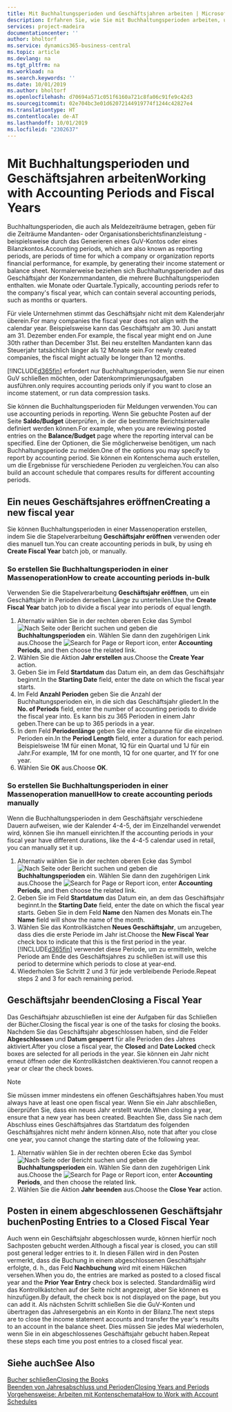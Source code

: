 ```yaml
---
title: Mit Buchhaltungsperioden und Geschäftsjahren arbeiten | Microsoft Docs
description: Erfahren Sie, wie Sie mit Buchhaltungsperioden arbeiten, um festzulegen, wann Ihr Unternehmen über Finanzleistung berichtet.
services: project-madeira
documentationcenter: ''
author: bholtorf
ms.service: dynamics365-business-central
ms.topic: article
ms.devlang: na
ms.tgt_pltfrm: na
ms.workload: na
ms.search.keywords: ''
ms.date: 10/01/2019
ms.author: bholtorf
ms.openlocfilehash: d70694a571c051f6160a721c8fa06c91fe9c42d3
ms.sourcegitcommit: 02e704bc3e01d62072144919774f1244c42827e4
ms.translationtype: HT
ms.contentlocale: de-AT
ms.lasthandoff: 10/01/2019
ms.locfileid: "2302637"
---
```

# <a name="working-with-accounting-periods-and-fiscal-years"></a><span data-ttu-id="fb484-103">Mit Buchhaltungsperioden und Geschäftsjahren arbeiten</span><span class="sxs-lookup"><span data-stu-id="fb484-103">Working with Accounting Periods and Fiscal Years</span></span>
<span data-ttu-id="fb484-104">Buchhaltungsperioden, die auch als Meldezeiträume betragen, geben für die Zeiträume Mandanten- oder Organisationsberichtsfinanzleistung - beispielsweise durch das Generieren eines GuV-Kontos oder eines Bilanzkontos.</span><span class="sxs-lookup"><span data-stu-id="fb484-104">Accounting periods, which are also known as reporting periods, are periods of time for which a company or organization reports financial performance, for example, by generating their income statement or balance sheet.</span></span> <span data-ttu-id="fb484-105">Normalerweise beziehen sich Buchhaltungsperioden auf das Geschäftsjahr der Konzernmandanten, die mehrere Buchhaltungsperioden enthalten. wie Monate oder Quartale.</span><span class="sxs-lookup"><span data-stu-id="fb484-105">Typically, accounting periods refer to the company's fiscal year, which can contain several accounting periods, such as months or quarters.</span></span>

<span data-ttu-id="fb484-106">Für viele Unternehmen stimmt das Geschäftsjahr nicht mit dem Kalenderjahr überein.</span><span class="sxs-lookup"><span data-stu-id="fb484-106">For many companies the fiscal year does not align with the calendar year.</span></span> <span data-ttu-id="fb484-107">Beispielsweise kann das Geschäftsjahr am 30. Juni anstatt am 31. Dezember enden.</span><span class="sxs-lookup"><span data-stu-id="fb484-107">For example, the fiscal year might end on June 30th rather than December 31st.</span></span> <span data-ttu-id="fb484-108">Bei neu erstellten Mandanten kann das Steuerjahr tatsächlich länger als 12 Monate  sein.</span><span class="sxs-lookup"><span data-stu-id="fb484-108">For newly created companies, the fiscal might actually be longer than 12 months.</span></span> 

[!INCLUDE[d365fin](includes/d365fin_md.md)] <span data-ttu-id="fb484-109">erfordert nur Buchhaltungsperioden, wenn Sie nur einen GuV schließen möchten, oder Datenkomprimierungsaufgaben ausführen.</span><span class="sxs-lookup"><span data-stu-id="fb484-109">only requires accounting periods only if you want to close an income statement, or run data compression tasks.</span></span> 

<span data-ttu-id="fb484-110">Sie können die Buchhaltungsperioden für Meldungen verwenden.</span><span class="sxs-lookup"><span data-stu-id="fb484-110">You can use accounting periods in reporting.</span></span> <span data-ttu-id="fb484-111">Wenn Sie gebuchte Posten auf der Seite **Saldo/Budget** überprüfen, in der die bestimmte Berichtsintervalle definiert werden können.</span><span class="sxs-lookup"><span data-stu-id="fb484-111">For example, when you are reviewing posted entries on the **Balance/Budget** page where the reporting interval can be specified.</span></span> <span data-ttu-id="fb484-112">Eine der Optionen, die Sie möglicherweise benötigen, um nach Buchhaltungsperiode zu melden.</span><span class="sxs-lookup"><span data-stu-id="fb484-112">One of the options you may specify to report by accounting period.</span></span> <span data-ttu-id="fb484-113">Sie können ein Kontenschema auch erstellen, um die Ergebnisse für verschiedene Perioden zu vergleichen.</span><span class="sxs-lookup"><span data-stu-id="fb484-113">You can also build an account schedule that compares results for different accounting periods.</span></span>

## <a name="creating-a-new-fiscal-year"></a><span data-ttu-id="fb484-114">Ein neues Geschäftsjahres eröffnen</span><span class="sxs-lookup"><span data-stu-id="fb484-114">Creating a new fiscal year</span></span>
<span data-ttu-id="fb484-115">Sie können Buchhaltungsperioden in einer Massenoperation erstellen, indem Sie die Stapelverarbeitung **Geschäftsjahr eröffnen** verwenden oder dies manuell tun.</span><span class="sxs-lookup"><span data-stu-id="fb484-115">You can create accounting periods in bulk, by using eh **Create Fiscal Year** batch job, or manually.</span></span>

### <a name="how-to-create-accounting-periods-in-bulk"></a><span data-ttu-id="fb484-116">So erstellen Sie Buchhaltungsperioden in einer Massenoperation</span><span class="sxs-lookup"><span data-stu-id="fb484-116">How to create accounting periods in-bulk</span></span>
<span data-ttu-id="fb484-117">Verwenden Sie die Stapelverarbeitung **Geschäftsjahr eröffnen**, um ein Geschäftsjahr in Perioden derselben Länge zu unterteilen.</span><span class="sxs-lookup"><span data-stu-id="fb484-117">Use the **Create Fiscal Year** batch job to divide a fiscal year into periods of equal length.</span></span>  

1. <span data-ttu-id="fb484-118">Alternativ wählen Sie in der rechten oberen Ecke das Symbol ![Nach Seite oder Bericht suchen](media/ui-search/search_small.png "Nach Seite oder Bericht suchen") und geben die **Buchhaltungsperioden** ein. Wählen Sie dann den zugehörigen Link aus.</span><span class="sxs-lookup"><span data-stu-id="fb484-118">Choose the ![Search for Page or Report](media/ui-search/search_small.png "Search for Page or Report icon") icon, enter **Accounting Periods**, and then choose the related link.</span></span>  
2. <span data-ttu-id="fb484-119">Wählen Sie die Aktion **Jahr erstellen** aus.</span><span class="sxs-lookup"><span data-stu-id="fb484-119">Choose the **Create Year** action.</span></span>  <!--What about the Scheduling option? Should we mention that? There's also the Report Output Type field...-->
3. <span data-ttu-id="fb484-120">Geben Sie im Feld **Startdatum** das Datum ein, an dem das Geschäftsjahr beginnt.</span><span class="sxs-lookup"><span data-stu-id="fb484-120">In the **Starting Date** field, enter the date on which the fiscal year starts.</span></span>  
4. <span data-ttu-id="fb484-121">Im Feld **Anzahl Perioden** geben Sie die Anzahl der Buchhaltungsperioden ein, in die sich das Geschäftsjahr gliedert.</span><span class="sxs-lookup"><span data-stu-id="fb484-121">In the **No. of Periods** field, enter the number of accounting periods to divide the fiscal year into.</span></span> <span data-ttu-id="fb484-122">Es kann bis zu 365 Perioden in einem Jahr geben.</span><span class="sxs-lookup"><span data-stu-id="fb484-122">There can be up to 365 periods in a year.</span></span>  
5. <span data-ttu-id="fb484-123">In dem Feld **Periodenlänge** geben Sie eine Zeitspanne für die einzelnen Perioden ein.</span><span class="sxs-lookup"><span data-stu-id="fb484-123">In the **Period Length** field, enter a duration for each period.</span></span> <span data-ttu-id="fb484-124">Beispielsweise 1M für einen Monat, 1Q für ein Quartal und 1J für ein Jahr.</span><span class="sxs-lookup"><span data-stu-id="fb484-124">For example, 1M for one month, 1Q for one quarter, and 1Y for one year.</span></span>  
6. <span data-ttu-id="fb484-125">Wählen Sie **OK** aus.</span><span class="sxs-lookup"><span data-stu-id="fb484-125">Choose **OK**.</span></span>  

### <a name="how-to-create-accounting-periods-manually"></a><span data-ttu-id="fb484-126">So erstellen Sie Buchhaltungsperioden in einer Massenoperation manuell</span><span class="sxs-lookup"><span data-stu-id="fb484-126">How to create accounting periods manually</span></span>
<span data-ttu-id="fb484-127">Wenn die Buchhaltungsperioden in dem Geschäftsjahr verschiedene Dauern aufweisen, wie der Kalender 4-4-5, der im Einzelhandel verwendet wird, können Sie ihn manuell einrichten.</span><span class="sxs-lookup"><span data-stu-id="fb484-127">If the accounting periods in your fiscal year have different durations, like the 4-4-5 calendar used in retail, you can manually set it up.</span></span>  
  
1. <span data-ttu-id="fb484-128">Alternativ wählen Sie in der rechten oberen Ecke das Symbol ![Nach Seite oder Bericht suchen](media/ui-search/search_small.png "Nach Seite oder Bericht suchen") und geben die **Buchhaltungsperioden** ein. Wählen Sie dann den zugehörigen Link aus.</span><span class="sxs-lookup"><span data-stu-id="fb484-128">Choose the ![Search for Page or Report](media/ui-search/search_small.png "Search for Page or Report icon") icon, enter **Accounting Periods**, and then choose the related link.</span></span>  
2. <span data-ttu-id="fb484-129">Geben Sie im Feld **Startdatum** das Datum ein, an dem das Geschäftsjahr beginnt.</span><span class="sxs-lookup"><span data-stu-id="fb484-129">In the **Starting Date** field, enter the date on which the fiscal year starts.</span></span> <span data-ttu-id="fb484-130">Geben Sie in dem Feld **Name** den Namen des Monats ein.</span><span class="sxs-lookup"><span data-stu-id="fb484-130">The **Name** field will show the name of the month.</span></span>  
3. <span data-ttu-id="fb484-131">Wählen Sie das Kontrollkästchen **Neues Geschäftsjahr**, um anzugeben, dass dies die erste Periode im Jahr ist.</span><span class="sxs-lookup"><span data-stu-id="fb484-131">Choose the **New Fiscal Year** check box to indicate that this is the first period in the year.</span></span> [!INCLUDE[d365fin](includes/d365fin_md.md)] <span data-ttu-id="fb484-132">verwendet diese Periode, um zu ermitteln, welche  Periode am Ende des Geschäftsjahres zu schließen ist.</span><span class="sxs-lookup"><span data-stu-id="fb484-132">will use this period to determine which periods to close at year-end.</span></span>
4. <span data-ttu-id="fb484-133">Wiederholen Sie Schritt 2 und 3 für jede verbleibende Periode.</span><span class="sxs-lookup"><span data-stu-id="fb484-133">Repeat steps 2 and 3 for each remaining period.</span></span>  

## <a name="closing-a-fiscal-year"></a><span data-ttu-id="fb484-134">Geschäftsjahr beenden</span><span class="sxs-lookup"><span data-stu-id="fb484-134">Closing a Fiscal Year</span></span>
<span data-ttu-id="fb484-135">Das Geschäftsjahr abzuschließen ist eine der Aufgaben für das Schließen der Bücher.</span><span class="sxs-lookup"><span data-stu-id="fb484-135">Closing the fiscal year is one of the tasks for closing the books.</span></span> <span data-ttu-id="fb484-136">Nachdem Sie das Geschäftsjahr abgeschlossen haben, sind die Felder **Abgeschlossen** und **Datum gesperrt** für alle Perioden des Jahres aktiviert.</span><span class="sxs-lookup"><span data-stu-id="fb484-136">After you close a fiscal year, the **Closed** and **Date Locked** check boxes are selected for all periods in the year.</span></span> <span data-ttu-id="fb484-137">Sie können ein Jahr nicht erneut öffnen oder die Kontrollkästchen deaktivieren.</span><span class="sxs-lookup"><span data-stu-id="fb484-137">You cannot reopen a year or clear the check boxes.</span></span>

> [!NOTE]  
>  <span data-ttu-id="fb484-138">Sie müssen immer mindestens ein offenen Geschäftsjahres haben.</span><span class="sxs-lookup"><span data-stu-id="fb484-138">You must always have at least one open fiscal year.</span></span> <span data-ttu-id="fb484-139">Wenn Sie ein Jahr abschließen, überprüfen Sie, dass ein neues Jahr erstellt wurde.</span><span class="sxs-lookup"><span data-stu-id="fb484-139">When closing a year, ensure that a new year has been created.</span></span> <span data-ttu-id="fb484-140">Beachten Sie, dass Sie nach dem Abschluss eines Geschäftsjahres das Startdatum des folgenden Geschäftsjahres nicht mehr ändern können.</span><span class="sxs-lookup"><span data-stu-id="fb484-140">Also, note that after you close one year, you cannot change the starting date of the following year.</span></span>

1. <span data-ttu-id="fb484-141">Alternativ wählen Sie in der rechten oberen Ecke das Symbol ![Nach Seite oder Bericht suchen](media/ui-search/search_small.png "Nach Seite oder Bericht suchen") und geben die **Buchhaltungsperioden** ein. Wählen Sie dann den zugehörigen Link aus.</span><span class="sxs-lookup"><span data-stu-id="fb484-141">Choose the ![Search for Page or Report](media/ui-search/search_small.png "Search for Page or Report icon") icon, enter **Accounting Periods**, and then choose the related link.</span></span>  
2. <span data-ttu-id="fb484-142">Wählen Sie die Aktion **Jahr beenden** aus.</span><span class="sxs-lookup"><span data-stu-id="fb484-142">Choose the **Close Year** action.</span></span>  

## <a name="posting-entries-to-a-closed-fiscal-year"></a><span data-ttu-id="fb484-143">Posten in einem abgeschlossenen Geschäftsjahr buchen</span><span class="sxs-lookup"><span data-stu-id="fb484-143">Posting Entries to a Closed Fiscal Year</span></span>
<span data-ttu-id="fb484-144">Auch wenn ein Geschäftsjahr abgeschlossen wurde, können hierfür noch Sachposten gebucht werden.</span><span class="sxs-lookup"><span data-stu-id="fb484-144">Although a fiscal year is closed, you can still post general ledger entries to it.</span></span> <span data-ttu-id="fb484-145">In diesen Fällen wird in den Posten vermerkt, dass die Buchung in einem abgeschlossenen Geschäftsjahr erfolgte, d. h., das Feld **Nachbuchung** wird mit einem Häkchen versehen.</span><span class="sxs-lookup"><span data-stu-id="fb484-145">When you do, the entries are marked as posted to a closed fiscal year and the **Prior Year Entry** check box is selected.</span></span> <span data-ttu-id="fb484-146">Standardmäßig wird das Kontrollkästchen auf der Seite nicht angezeigt, aber Sie können es hinzufügen.</span><span class="sxs-lookup"><span data-stu-id="fb484-146">By default, the check box is not displayed on the page, but you can add it.</span></span> <span data-ttu-id="fb484-147">Als nächsten Schritt schließen Sie die GuV-Konten und übertragen das Jahresergebnis an ein Konto in der Bilanz.</span><span class="sxs-lookup"><span data-stu-id="fb484-147">The next steps are to close the income statement accounts and transfer the year's results to an account in the balance sheet.</span></span> <span data-ttu-id="fb484-148">Dies müssen Sie jedes Mal wiederholen, wenn Sie in ein abgeschlossenes Geschäftsjahr gebucht haben.</span><span class="sxs-lookup"><span data-stu-id="fb484-148">Repeat these steps each time you post entries to a closed fiscal year.</span></span>

## <a name="see-also"></a><span data-ttu-id="fb484-149">Siehe auch</span><span class="sxs-lookup"><span data-stu-id="fb484-149">See Also</span></span>
[<span data-ttu-id="fb484-150">Bucher schließen</span><span class="sxs-lookup"><span data-stu-id="fb484-150">Closing the Books</span></span>](year-close-books.md)  
[<span data-ttu-id="fb484-151">Beenden von Jahresabschluss und Perioden</span><span class="sxs-lookup"><span data-stu-id="fb484-151">Closing Years and Periods</span></span>](year-close-years-periods.md)  
[<span data-ttu-id="fb484-152">Vorgehensweise: Arbeiten mit Kontenschemata</span><span class="sxs-lookup"><span data-stu-id="fb484-152">How to Work with Account Schedules</span></span>](bi-how-work-account-schedule.md)  
  





